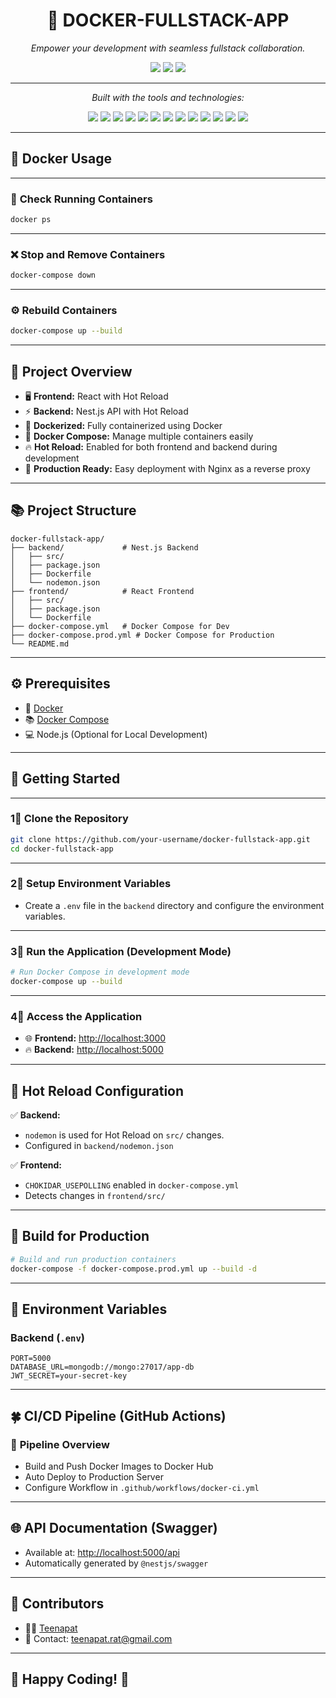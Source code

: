 <h1 align="center">🚀 DOCKER-FULLSTACK-APP</h1>

<p align="center">
  <i>Empower your development with seamless fullstack collaboration.</i>
</p>

<p align="center">
  <img src="https://img.shields.io/badge/last%20commit-today-success" />
  <img src="https://img.shields.io/badge/javascript-37.0%25-yellow" />
  <img src="https://img.shields.io/badge/languages-5-blue" />
</p>

---

<p align="center">
  <i>Built with the tools and technologies:</i>
</p>

<p align="center">
  <img src="https://img.shields.io/badge/JSON-black?style=flat-square&logo=json&logoColor=white" />
  <img src="https://img.shields.io/badge/npm-CB3837?style=flat-square&logo=npm&logoColor=white" />
  <img src="https://img.shields.io/badge/Prettier-F7B93E?style=flat-square&logo=prettier&logoColor=white" />
  <img src="https://img.shields.io/badge/.ENV-6DA55F?style=flat-square&logo=.env&logoColor=white" />
  <img src="https://img.shields.io/badge/JavaScript-F7DF1E?style=flat-square&logo=javascript&logoColor=black" />
  <img src="https://img.shields.io/badge/Nodemon-76D04B?style=flat-square&logo=nodemon&logoColor=white" />
  <img src="https://img.shields.io/badge/React-61DAFB?style=flat-square&logo=react&logoColor=black" />
  <img src="https://img.shields.io/badge/Docker-2496ED?style=flat-square&logo=docker&logoColor=white" />
  <img src="https://img.shields.io/badge/TypeScript-007ACC?style=flat-square&logo=typescript&logoColor=white" />
  <img src="https://img.shields.io/badge/tsnode-3178C6?style=flat-square&logo=tsnode&logoColor=white" />
  <img src="https://img.shields.io/badge/ESLint-4B32C3?style=flat-square&logo=eslint&logoColor=white" />
  <img src="https://img.shields.io/badge/CSS-1572B6?style=flat-square&logo=css3&logoColor=white" />
  <img src="https://img.shields.io/badge/Jest-C21325?style=flat-square&logo=jest&logoColor=white" />
</p>

---

## 📆 **Docker Usage**

---

### 🐳 **Check Running Containers**
```bash
docker ps
```

---

### ❌ **Stop and Remove Containers**
```bash
docker-compose down
```

---

### ⚙️ **Rebuild Containers**
```bash
docker-compose up --build
```

---

## 🎯 **Project Overview**
- 🖥️ **Frontend:** React with Hot Reload
- ⚡️ **Backend:** Nest.js API with Hot Reload
- 🐳 **Dockerized:** Fully containerized using Docker
- 📁 **Docker Compose:** Manage multiple containers easily
- 🔥 **Hot Reload:** Enabled for both frontend and backend during development
- 🎁 **Production Ready:** Easy deployment with Nginx as a reverse proxy

---

## 📚 **Project Structure**
```
docker-fullstack-app/
├── backend/             # Nest.js Backend
│   ├── src/
│   ├── package.json
│   ├── Dockerfile
│   └── nodemon.json
├── frontend/            # React Frontend
│   ├── src/
│   ├── package.json
│   └── Dockerfile
├── docker-compose.yml   # Docker Compose for Dev
├── docker-compose.prod.yml # Docker Compose for Production
└── README.md
```

---

## ⚙️ **Prerequisites**
- 🐳 [Docker](https://www.docker.com/get-started)
- 📚 [Docker Compose](https://docs.docker.com/compose/install/)
- 💻 Node.js (Optional for Local Development)

---

## 🚀 **Getting Started**

---

### 1⃣ **Clone the Repository**
```bash
git clone https://github.com/your-username/docker-fullstack-app.git
cd docker-fullstack-app
```

---

### 2⃣ **Setup Environment Variables**
- Create a `.env` file in the `backend` directory and configure the environment variables.

---

### 3⃣ **Run the Application (Development Mode)**
```bash
# Run Docker Compose in development mode
docker-compose up --build
```

---

### 4⃣ **Access the Application**
- 🌐 **Frontend:** [http://localhost:3000](http://localhost:3000)
- 🔥 **Backend:** [http://localhost:5000](http://localhost:5000)

---

## 🔦 **Hot Reload Configuration**

✅ **Backend:**  
- `nodemon` is used for Hot Reload on `src/` changes.  
- Configured in `backend/nodemon.json`  

✅ **Frontend:**  
- `CHOKIDAR_USEPOLLING` enabled in `docker-compose.yml`  
- Detects changes in `frontend/src/`  

---

## 🎯 **Build for Production**
```bash
# Build and run production containers
docker-compose -f docker-compose.prod.yml up --build -d
```

---

## 🔐 **Environment Variables**

### Backend (`.env`)
```
PORT=5000
DATABASE_URL=mongodb://mongo:27017/app-db
JWT_SECRET=your-secret-key
```

---

## 🍀 **CI/CD Pipeline (GitHub Actions)**

### 🚀 **Pipeline Overview**
- Build and Push Docker Images to Docker Hub
- Auto Deploy to Production Server
- Configure Workflow in `.github/workflows/docker-ci.yml`

---

## 🌐 **API Documentation (Swagger)**
- Available at: [http://localhost:5000/api](http://localhost:5000/api)
- Automatically generated by `@nestjs/swagger`

---

## 🙌 **Contributors**
- 👨‍💻 [Teenapat](https://github.com/teenapat)
- 📧 Contact: [teenapat.rat@gmail.com](teenapat.rat@gmail.com)

---

## 🎉 **Happy Coding!** 🎉

